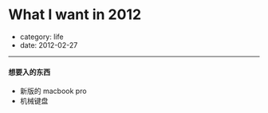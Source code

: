 # What I want in 2012  
- category: life  
- date: 2012-02-27

---------------

#### 想要入的东西 
* 新版的 macbook pro
* 机械键盘

#### 